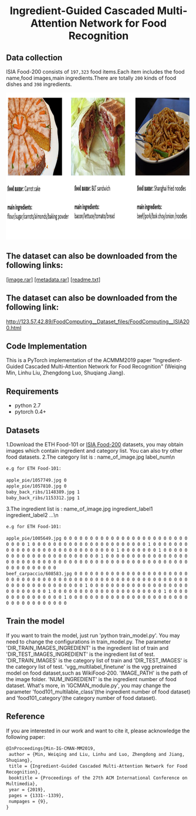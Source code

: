 # <p align="center"> Ingredient-Guided Cascaded Multi-Attention Network for Food Recognition</p>

## Data collection
ISIA Food-200 consists of `197,323` food items.Each item includes the food name,food images,main ingredients.There are totally `200` kinds of food dishes and `398` ingredients.

<img width="1000" height="400" src="sample/example.png"/>

## The dataset can also be downloaded from the following links:
[[image.rar]](https://www.google.com/?hl=zh_tw)
[[metadata.rar]](https://www.google.com/?hl=zh_tw)
[[readme.txt]](https://www.google.com/?hl=zh_tw)

## The dataset can also be downloaded from the following link:
http://123.57.42.89/FoodComputing__Dataset_files/FoodComputing__ISIA200.html

## Code Implementation
This is a PyTorch implementation of the ACMMM2019 paper "Ingredient-Guided Cascaded Multi-Attention Network for Food Recognition" (Weiqing Min, Linhu Liu, Zhengdong Luo, Shuqiang Jiang).

## Requirements
- python 2.7
- pytorch 0.4+

## Datasets
1.Download the ETH Food-101 or [ISIA Food-200](http://123.57.42.89/FoodComputing__Dataset_files/FoodComputing__ISIA200.html) datasets, you may obtain images which contain ingredient and category list. You can also try other food datasets. 
2.The category list is : 
    name_of_image.jpg label_num\n

    e.g for ETH Food-101:

    apple_pie/1057749.jpg 0
    apple_pie/1057810.jpg 0
    baby_back_ribs/1148389.jpg 1
    baby_back_ribs/1153312.jpg 1
3.The ingredient list is :
	name_of_image.jpg ingredient_label1 ingredient_label2 ...\n

	e.g for ETH Food-101:

	apple_pie/1005649.jpg 0 0 0 0 0 0 0 0 0 0 0 0 0 0 0 0 0 0 0 0 0 0 0 0 0 0 0 0 1 0 0 0 0 0 0 0 0 0 0 0 0 0 0 0 0 0 0 0 0 0 0 1 0 0 0 0 0 0 0 0 0 0 0 0 0 0 0 0 0 0 0 0 0 0 0 0 0 0 0 0 1 0 0 0 0 0 0 0 1 0 0 0 0 0 0 0 0 0 0 0 0 0 0 0 0 0 0 0 0 0 0 0 1 0 0 0 0 0 0 0 0 0 0 0 0 0 0 0 0 0 0 0 0 0 0 0 0 0 0 0 0 0 0 0 0 0 0 0 0 0 0 0 0 0 0 0 0 0 0 0 0 0 0 0 0 0 0 0 0 0 0 0 0 0
	beef_carpaccio/608583.jpg 0 0 0 0 0 0 0 0 0 0 0 0 0 0 0 0 0 0 0 0 0 0 0 0 0 0 0 0 0 0 0 0 0 0 0 0 0 0 0 0 0 0 0 0 0 0 0 0 0 0 0 0 0 0 0 0 0 0 0 0 0 0 0 0 0 0 0 0 0 0 0 0 1 0 0 0 0 0 0 0 0 0 0 0 0 0 0 0 0 0 0 0 0 0 0 0 0 0 0 0 1 0 0 0 0 0 0 0 0 0 0 0 0 0 0 0 0 0 0 0 0 0 1 0 0 0 0 0 0 0 0 0 0 0 0 0 0 0 1 0 0 0 0 0 0 0 0 0 0 0 0 0 0 0 0 0 0 0 0 0 0 0 0 0 0 0 0 0 0 0 0 0 0 0

## Train the model
If you want to train the model, just run 'python train_model.py'. You may need to change the configurations in train_model.py. The parameter 'DIR_TRAIN_IMAGES_INGREDIENT' is the ingredient list of train and 'DIR_TEST_IMAGES_INGREDIENT' is the ingredient list of test. 'DIR_TRAIN_IMAGES' is the category list of train and 'DIR_TEST_IMAGES' is the category list of test.  'vgg_multilabel_finetune' is the vgg pretrained model on food dataset,such as WikiFood-200. 'IMAGE_PATH' is the path of the image folder. 'NUM_INGREDIENT' is the ingredient number of food dataset. What's more, in 'IGCMAN_module.py', you may change the parameter 'food101_multilable_class'(the ingredient number of food dataset) and 'food101_category'(the category number of food dataset).

## Reference
If you are interested in our work and want to cite it, please acknowledge the following paper:


```
@InProceedings{Min-IG-CMAN-MM2019,
 author = {Min, Weiqing and Liu, Linhu and Luo, Zhengdong and Jiang, Shuqiang},
 title = {Ingredient-Guided Cascaded Multi-Attention Network for Food Recognition},
 booktitle = {Proceedings of the 27th ACM International Conference on Multimedia},
 year = {2019},
 pages = {1331--1339},
 numpages = {9},
} 
```
